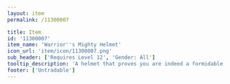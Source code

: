 ```yaml
---
layout: item
permalink: /11300007

title: Item
id: '11300007'
item_name: 'Warrior''s Mighty Helmet'
icon_url: 'item/icon/11300007.png'
sub_header: ['Requires Level 12', 'Gender: All']
tooltip_description: 'A helmet that proves you are indeed a formidable warrior.'
footer: ['Untradable']
---
```

